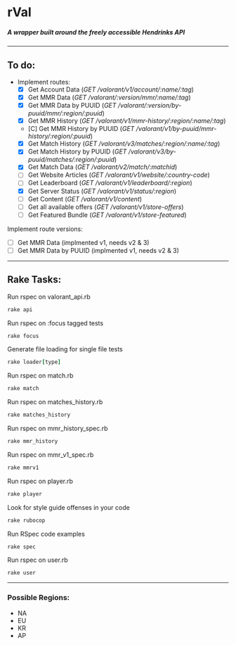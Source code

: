 # rVal

##### A wrapper built around the freely accessible Hendrinks API

---

## To do:

- Implement routes:
  - [x] Get Account Data (_GET /valorant/v1/account/:name/:tag_)
  - [x] Get MMR Data (_GET /valorant/:version/mmr/:name/:tag_)
  - [x] Get MMR Data by PUUID (_GET /valorant/:version/by-puuid/mmr/:region/:puuid_)
  - [x] Get MMR History (_GET /valorant/v1/mmr-history/:region/:name/:tag_)
  - [C] Get MMR History by PUUID (_GET /valorant/v1/by-puuid/mmr-history/:region/:puuid_)
  - [x] Get Match History (_GET /valorant/v3/matches/:region/:name/:tag_)
  - [x] Get Match History by PUUID (_GET /valorant/v3/by-puuid/matches/:region/:puuid_)
  - [x] Get Match Data (_GET /valorant/v2/match/:matchid_)
  - [ ] Get Website Articles (_GET /valorant/v1/website/:country-code_)
  - [ ] Get Leaderboard (_GET /valorant/v1/leaderboard/:region_)
  - [x] Get Server Status (_GET /valorant/v1/status/:region_)
  - [ ] Get Content (_GET /valorant/v1/content_)
  - [ ] Get all available offers (_GET /valorant/v1/store-offers_)
  - [ ] Get Featured Bundle (_GET /valorant/v1/store-featured_)

Implement route versions:
- [ ] Get MMR Data (implmented v1, needs v2 & 3)
- [ ] Get MMR Data by PUUID (implmented v1, needs v2 & 3)
---

## Rake Tasks:

Run rspec on valorant_api.rb
```ruby
rake api
```

Run rspec on :focus tagged tests
```ruby
rake focus
```

Generate file loading for single file tests
```ruby
rake loader[type]
```

Run rspec on match.rb
```ruby
rake match
```

Run rspec on matches_history.rb
```ruby
rake matches_history
```

Run rspec on mmr_history_spec.rb
```ruby
rake mmr_history
```

Run rspec on mmr_v1_spec.rb
```ruby
rake mmrv1
```

Run rspec on player.rb
```ruby
rake player
```

Look for style guide offenses in your code
```ruby
rake rubocop
```

Run RSpec code examples
```ruby
rake spec
```

Run rspec on user.rb
```ruby
rake user
```

---

### Possible Regions:

- NA
- EU
- KR
- AP
